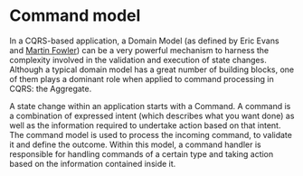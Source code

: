 # Command model

In a CQRS-based application, a Domain Model \(as defined by Eric Evans and [Martin Fowler](https://martinfowler.com/bliki/CQRS.html)\) can be a very powerful mechanism to harness the complexity involved in the validation and execution of state changes. Although a typical domain model has a great number of building blocks, one of them plays a dominant role when applied to command processing in CQRS: the Aggregate.

A state change within an application starts with a Command. A command is a combination of expressed intent \(which describes what you want done\) as well as the information required to undertake action based on that intent. The command model is used to process the incoming command, to validate it and define the outcome. Within this model, a command handler is responsible for handling commands of a certain type and taking action based on the information contained inside it.
